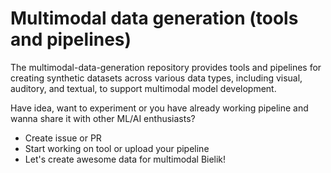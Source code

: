 # Multimodal data generation (tools and pipelines)
The multimodal-data-generation repository provides tools and pipelines for creating synthetic datasets across various data types, including visual, auditory, and textual, to support multimodal model development.​

Have idea, want to experiment or you have already working pipeline and wanna share it with other ML/AI enthusiasts?
- Create issue or PR
- Start working on tool or upload your pipeline
- Let's create awesome data for multimodal Bielik!
